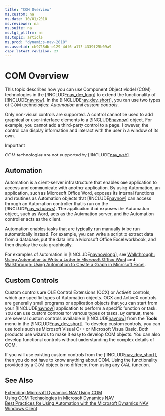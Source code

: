 ```yaml
---
title: "COM Overview"
ms.custom: na
ms.date: 10/01/2018
ms.reviewer: na
ms.suite: na
ms.tgt_pltfrm: na
ms.topic: article
ms.prod: "dynamics-nav-2018"
ms.assetid: cb9728db-e129-4df6-a175-4339f25b09a9
caps.latest.revision: 23
---
```

# COM Overview
This topic describes how you can use Component Object Model \(COM\) technologies in the [!INCLUDE[nav_dev_long](includes/nav_dev_long_md.md)] to extend the functionality of [!INCLUDE[navnow](includes/navnow_md.md)]. In the [!INCLUDE[nav_dev_short](includes/nav_dev_short_md.md)], you can use two types of COM technologies: *Automation* and *custom controls*.  
  
 Only non-visual controls are supported. A control cannot be used to add graphical or user-interface elements to a [!INCLUDE[navnow](includes/navnow_md.md)] object. For example, you cannot add a third-party control to a page. However, the control can display information and interact with the user in a window of its own.  
  
> [!IMPORTANT]  
>  COM technologies are not supported by [!INCLUDE[nav_web](includes/nav_web_md.md)].  
  
## Automation  
 Automation is a client-server infrastructure that enables one application to access and communicate with another application. By using Automation, an application, such as Microsoft Office Word, exposes its internal functions and routines as Automation objects that [!INCLUDE[navnow](includes/navnow_md.md)] can access through an Automation controller that is run on the [!INCLUDE[nav_windows](includes/nav_windows_md.md)]. The application that exposes the Automation object, such as Word, acts as the Automation server, and the Automation controller acts as the client.  
  
 Automation enables tasks that are typically run manually to be run automatically instead. For example, you can write a script to extract data from a database, put the data into a Microsoft Office Excel workbook, and then display the data graphically.  
  
 For examples of Automation in [!INCLUDE[navnowlong](includes/navnowlong_md.md)], see [Walkthrough: Using Automation to Write a Letter in Microsoft Office Word](Walkthrough--Using-Automation-to-Write-a-Letter-in-Microsoft-Office-Word.md) and [Walkthrough: Using Automation to Create a Graph in Microsoft Excel](Walkthrough--Using-Automation-to-Create-a-Graph-in-Microsoft-Excel.md).  
  
## Custom Controls  
 Custom controls are OLE Control Extensions \(OCX\) or ActiveX controls, which are specific types of Automation objects. OCX and ActiveX controls are generally small programs or application objects that you can start from your [!INCLUDE[navnow](includes/navnow_md.md)] application to perform a specific function or task. You can use custom controls for various types of tasks. By default, there are several custom controls available in [!INCLUDE[navnow](includes/navnow_md.md)] from the **Tools** menu in the [!INCLUDE[nav_dev_short](includes/nav_dev_short_md.md)]. To develop custom controls, you can use tools such as Microsoft Visual C++ or Microsoft Visual Basic. Both products use wizards to make it easy to develop COM objects. You can also develop functional controls without understanding the complex details of COM.  
  
 If you will use existing custom controls from the [!INCLUDE[nav_dev_short](includes/nav_dev_short_md.md)], then you do not have to know anything about COM. Using the functionality provided by a COM object is no different from using any C/AL function.  
  
## See Also  
 [Extending Microsoft Dynamics NAV Using COM](Extending-Microsoft-Dynamics-NAV-Using-COM.md)   
 [Using COM Technologies in Microsoft Dynamics NAV](Using-COM-Technologies-in-Microsoft-Dynamics-NAV.md)   
 [Best Practices for Using Automation with the Microsoft Dynamics NAV Windows Client](Best-Practices-for-Using-Automation-with-the-Microsoft-Dynamics-NAV-Windows-Client.md)
